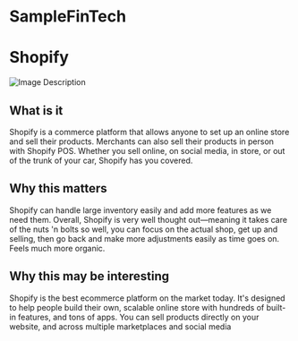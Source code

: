 # SampleFinTech

# Shopify 
![Image Description](https://www.google.com/url?sa=i&url=https%3A%2F%2Ftinuiti.com%2Fblog%2Femail-marketing%2Fshopify-mailchimp-integration-what-brands-need-to-know-faq%2F&psig=AOvVaw34SdAsXxceKqVCrpLRpc8B&ust=1606672174852000&source=images&cd=vfe&ved=0CAIQjRxqFwoTCJil0rnmpe0CFQAAAAAdAAAAABAD)
## What is it

Shopify is a commerce platform that allows anyone to set up an online store and sell their products. Merchants can also sell their products in person with Shopify POS. Whether you sell online, on social media, in store, or out of the trunk of your car, Shopify has you covered.

## Why this matters
Shopify can handle large inventory easily
and add more features as we need them. Overall, Shopify is very well thought out—meaning it takes care of the nuts 'n bolts so well, you can focus on the actual shop, get up and selling, then go back and make more adjustments easily as time goes on. Feels much more organic.

## Why this may be interesting

Shopify is the best ecommerce platform on the market today. It's designed to help people build their own, scalable online store with hundreds of built-in features, and tons of apps. You can sell products directly on your website, and across multiple marketplaces and social media
